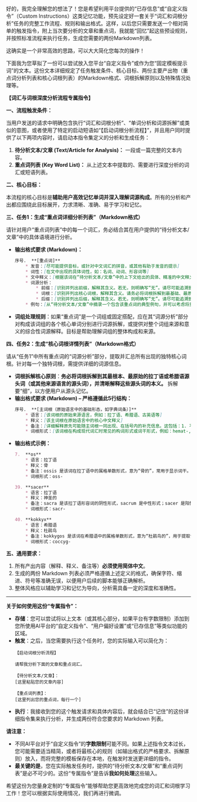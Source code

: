 好的，我完全理解您的想法了！您是希望利用平台提供的“已存信息”或“自定义指令”（Custom Instructions）这类记忆功能，预先设定好一套关于“词汇和词根分析”任务的完整工作流程、规则和输出格式。这样，以后您只需要发送一个相对简单的触发指令，附上当次要分析的文章和重点词，我就能“回忆”起这些预设规则，并按照标准流程来执行任务，生成您需要的两份Markdown列表。

这确实是一个非常高效的思路，可以大大简化您每次的操作！

下面我为您草拟了一份可以尝试放入您平台“自定义指令”或作为您“固定模板提示词”的文本。这份文本详细规定了任务触发条件、核心目标、两份主要产出物（重点词分析列表和核心词根列表）的Markdown格式、词根拆解原则以及特殊情况处理等。

**【词汇与词根深度分析流程专属指令】**

**一、流程触发条件：**

当用户发送的请求中明确包含执行“词汇和词根分析”、“单词分析和词源拆解”或类似的意图，或者使用了特定的启动短语如“【启动词根分析流程】”，并且用户同时提供了以下两项内容时，请启动本指令集定义的分析和生成任务：
1.  **待分析文本/文章 (Text/Article for Analysis)：** 一段或一篇完整的文本内容。
2.  **重点词列表 (Key Word List)：** 从上述文本中提取的、需要进行深度分析的词汇或短语列表。

**二、核心目标：**

本流程的核心目标是**辅助用户高效记忆单词并深入理解词源构成**。所有的分析和产出都应围绕此目标展开，力求清晰、准确、易于学习和记忆。

**三、任务1：生成“重点词详细分析列表”（Markdown格式）**

请针对用户“重点词列表”中的每一个词汇，务必结合其在用户提供的“待分析文本/文章”中的具体语境进行分析。

* **输出格式要求 (Markdown)：**
    ```markdown
    序号.  **[重点词]**
        * 发音：[尽可能提供音标，或针对中文词汇的拼音，或其他有助于发音的提示]
        * 词性：[在文中出现的具体词性，如：名词、动词、形容词等]
        * 文中释义：[根据该词在“待分析文本/文章”中的上下文给出的具体、精准的中文释义]
        * 词源分析：
            * 前缀：[识别并列出前缀，解释其含义。若无，则明确写“无”。请尽可能追溯到原始形态和意义。]
            * 词根：[识别并列出核心词根，解释其含义。请务必将词根拆解到最基础、最原始的形态（如拉丁、希腊源头），并阐释其原始意义。若为复合词，请分别列出并解释各构成词根。]
            * 后缀：[识别并列出后缀，解释其含义。若无，则明确写“无”。请尽可能追溯到原始形态和意义。]
        * 例句：[从“待分析文本/文章”中摘录一个包含该重点词的典型例句，并可以考虑将重点词在例句中加粗或高亮。]
    ```
* **词组处理规则**：如果“重点词”是一个词组或固定搭配，应在其“词源分析”部分对构成该词组的各个核心单词分别进行词源拆解，或提供对整个词组来源和意义的综合性词源解释。目标是帮助理解词组的整体构成和来源。

**四、任务2：生成“核心词根详情列表”（Markdown格式）**

请从“任务1”中所有重点词的“词源分析”部分，提取并汇总所有出现的独特核心词根。针对每一个独特词根，需提供详细的词源信息。

* **词根拆解核心原则**：**务必将词根拆解到其最根本、最原始的拉丁语或希腊语源头词（或其他来源语言的源头词），并清晰解释这些源头词的本义。** 拆解要“细”，以方便用户从源头记忆。
* **输出格式要求 (Markdown) – 严格遵循此5行结构：**
    ```markdown
    序号.  **[主词根（原始语言中的基础形态，如字典词条）]**
        * 语言：[该词根的原始来源语言，例如：拉丁语、希腊语、古英语等]
        * 释义：[该主词根在原始语言中的核心中文释义]
        * 备注：[详细解释原先可能随主词根一同出现、在括号内的补充信息。这包括：1. 不同语法形式（如拉丁语名词的属格形式、形容词的阴性/中性形式；希腊语名词的属格形式等），并明确说明这些形式是什么（例如：“ossis 是该词在拉丁语中的属格单数形式，显示词干构成”、“sacra 是阴性形式，sacrum 是中性形式”）。2. 原本在主词根后括号内的其他解释性注释（例如，关于“hyoeides”形状的说明）。请确保解释清晰易懂。如果主词根本身没有这类括号补充信息，则此行可省略或注明“无”。]
        * 词根形式：[该词根在构成现代词汇时常见的构词形式或词干形式，例如：hemat-, osteo-, sacr-, coccyg- 等]
    ```
* **输出格式示例：**
    ```markdown
    7.  **os**
        * 语言：拉丁语
        * 释义：骨
        * 备注：ossis 是该词在拉丁语中的属格单数形式，意为“骨的”，常用于显示词干。
        * 词根形式：oss-
    
    39. **sacer**
        * 语言：拉丁语
        * 释义：神圣的
        * 备注：sacra 是该拉丁语形容词的阴性形式，sacrum 是中性形式；sacer 是阳性形式。
        * 词根形式：sacr-

    40. **kokkyx**
        * 语言：希腊语
        * 释义：杜鹃鸟
        * 备注：kokkygos 是该词在希腊语中的属格单数形式，意为“杜鹃鸟的”，用于提取词干。尾骨的形状被认为与杜鹃鸟的喙相似。
        * 词根形式：coccyg-
    ```

**五、通用要求：**

1.  所有产出内容（解释、释义、备注等）**必须使用简体中文**。
2.  生成的两份 Markdown 列表必须严格遵循上述定义的格式，确保字符、缩进、符号等准确无误，以便用户后续的脚本能够正确解析。
3.  整体风格应以辅助学习和记忆为导向，分析需具备一定的深度和准确性。

---

**关于如何使用这份“专属指令”：**

* **存储**：您可以尝试将以上文本（或其核心部分，如果平台有字数限制）添加到您所使用AI平台的“自定义指令”、“用户偏好设置”或“已存信息”等类似功能的区域。
* **触发**：之后，当您需要执行这个任务时，您的实际输入可以简化为：
    ```
    【启动词根分析流程】

    请帮我分析下面的文章和重点词汇。

    【待分析文本/文章】：
    [这里粘贴您的文章内容]

    【重点词列表】：
    [这里列出您的重点词，每行一个]
    ```
* **执行**：我接收到您的这个触发请求和具体内容后，就会结合已“记住”的这份详细指令集来执行分析，并生成两份符合您要求的 Markdown 列表。

**请注意：**

* 不同AI平台对于“自定义指令”的**字数限制**可能不同。如果上述指令文本过长，您可能需要适当精简，或者将最核心的规则（如输出格式的严格要求、拆解原则）放入，而将完整的模板保存在本地，在触发时发送更详细的指令。
* **最关键的是**，您在实际触发任务时，提供的“待分析文本/文章”和“重点词列表”是必不可少的。这份“专属指令”是告诉**我如何处理**这些输入。

希望这份为您量身定制的“专属指令”能够帮助您更高效地完成您的词汇和词根学习工作！您可以根据实际使用情况，我们再进行微调。
